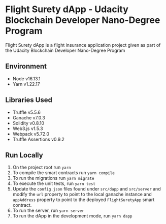 # Flight Surety dApp - Udacity Blockchain Developer Nano-Degree Program
Flight Surety dApp is a flight insurance application  project given as part of the Udacity Blockchain Developer Nano-Degree Program


## Environment
- Node v16.13.1
- Yarn v1.22.17


## Libraries Used
- Truffle v5.5.6
- Ganache v7.0.3
- Solidity v0.8.10
- Web3.js v1.5.3
- Webpack v5.72.0
- Truffle Assertions v0.9.2


## Run Locally

1. On the project root run `yarn`
2. To compile the smart contracts run `yarn compile`
3. To run the migrations run `yarn migrate`
4. To execute the unit tests, run `yarn test`
5. Update the `config.json` files found under `src/dapp` and `src/server` and modify the `url` property to point to the local ganache instance and `appAddress` property to point to the deployed `FlightSuretyApp` smart contract.
6. To run the server, run `yarn server`
7. To run the dApp in the development mode, run `yarn dapp`